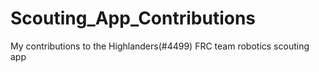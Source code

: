 # Scouting_App_Contributions
 My contributions to the Highlanders(#4499) FRC team robotics scouting app
